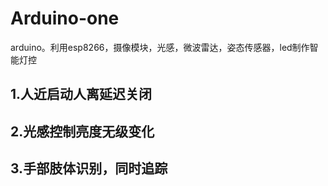 # Arduino-one
arduino。利用esp8266，摄像模块，光感，微波雷达，姿态传感器，led制作智能灯控

## 1.人近启动人离延迟关闭
## 2.光感控制亮度无级变化
## 3.手部肢体识别，同时追踪

